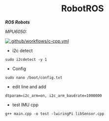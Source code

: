 <h1 align="center">RobotROS</h1>



***ROS Robots***

*MPU6050:*

[![.github/workflows/c-cpp.yml](https://github.com/Thxssio/RobotROS/actions/workflows/c-cpp.yml/badge.svg)](https://github.com/Thxssio/RobotROS/actions/workflows/c-cpp.yml)

 - i2c detect
 ```
 sudo i2cdetect -y 1
 ```
 - Config 
  ```
  sudo nano /boot/config.txt
  ```
  - edit line and add 
  ```
dtparam=i2c_arm=on, i2c_arm_baudrate=1000000
  ```
  - test IMU cpp
  ```
  g++ main.cpp -o test -lwiringPi libSensor.cpp
  ```
  
  #
